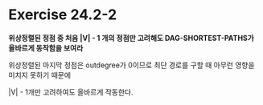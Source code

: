 # Exercise 24.2-2
**위상정렬된 정점 중 처음 |V| - 1 개의 정점만 고려해도 DAG-SHORTEST-PATHS가 올바르게 동작함을 보여라**

위상정렬된 마지막 정점은 outdegree가 0이므로 최단 경로를 구할 때 아무런 영향을 미치지 못하기 때문에 

|V| - 1개만 고려하여도 올바르게 작동한다.

